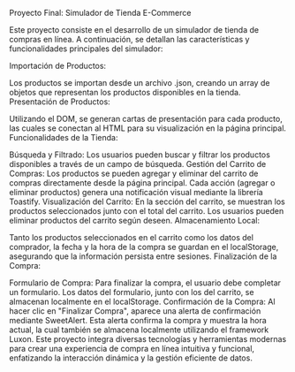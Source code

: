 Proyecto Final: Simulador de Tienda E-Commerce

Este proyecto consiste en el desarrollo de un simulador de tienda de compras en línea. A continuación, se detallan las características y funcionalidades principales del simulador:

Importación de Productos:

Los productos se importan desde un archivo .json, creando un array de objetos que representan los productos disponibles en la tienda.
Presentación de Productos:

Utilizando el DOM, se generan cartas de presentación para cada producto, las cuales se conectan al HTML para su visualización en la página principal.
Funcionalidades de la Tienda:

Búsqueda y Filtrado: Los usuarios pueden buscar y filtrar los productos disponibles a través de un campo de búsqueda.
Gestión del Carrito de Compras: Los productos se pueden agregar y eliminar del carrito de compras directamente desde la página principal. Cada acción (agregar o eliminar productos) genera una notificación visual mediante la librería Toastify.
Visualización del Carrito: En la sección del carrito, se muestran los productos seleccionados junto con el total del carrito. Los usuarios pueden eliminar productos del carrito según deseen.
Almacenamiento Local:

Tanto los productos seleccionados en el carrito como los datos del comprador, la fecha y la hora de la compra se guardan en el localStorage, asegurando que la información persista entre sesiones.
Finalización de la Compra:

Formulario de Compra: Para finalizar la compra, el usuario debe completar un formulario. Los datos del formulario, junto con los del carrito, se almacenan localmente en el localStorage.
Confirmación de la Compra: Al hacer clic en "Finalizar Compra", aparece una alerta de confirmación mediante SweetAlert. Esta alerta confirma la compra y muestra la hora actual, la cual también se almacena localmente utilizando el framework Luxon.
Este proyecto integra diversas tecnologías y herramientas modernas para crear una experiencia de compra en línea intuitiva y funcional, enfatizando la interacción dinámica y la gestión eficiente de datos.
